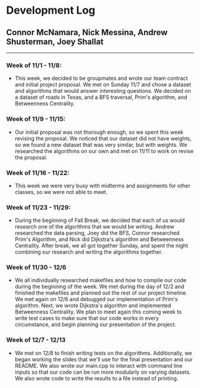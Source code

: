 # Development Log
## Connor McNamara, Nick Messina, Andrew Shusterman, Joey Shallat
<hr>

### Week of 11/1 - 11/8:
- This week, we decided to be groupmates and wrote our team contract and initial project proposal. We met on Sunday 11/7 and chose a dataset and algorithms that would answer interesting questions. We decided on a dataset of roads in Texas, and a BFS traversal, Prim's algorithm, and Betweenness Centrality.

### Week of 11/9 - 11/15:
- Our initial proposal was not thorough enough, so we spent this week revising the proposal. We noticed that our dataset did not have weights, so we found a new dataset that was very similar, but with weights. We researched the algorithms on our own and met on 11/11 to work on revise the proposal.

### Week of 11/16 - 11/22:
- This week we were very busy with midterms and assignments for other classes, so we were not able to meet.

### Week of 11/23 - 11/29:
- During the beginning of Fall Break, we decided that each of us would research one of the algorithms that we would be writing. Andrew researched the data parsing, Joey did the BFS, Connor researched Prim's Algorithm, and Nick did Dijkstra's algorithm and Betweenness Centrality. After break, we all got together Sunday, and spent the night combining our research and writing the algorithms together. 

### Week of 11/30 - 12/6
- We all individually researched makefiles and how to compile our code during the beginning of the week. We met during the day of 12/2 and finished the makefiles and planned out the rest of our project timeline. We met again on 12/6 and debugged our implementation of Prim's algorithm. Next, we wrote Dijkstra's algorithm and implemented Betweenness Centrality. We plan to meet again this coming week to write test cases to make sure that our code works in every circumstance, and begin planning our presentation of the project.

### Week of 12/7 - 12/13
- We met on 12/8 to finish writing tests on the algorithms. Additionally, we began working the slides that we'll use for the final presentation and our README. We also wrote our main.cpp to interact with command line inputs so that our code can be run more modularly on varying datasets. We also wrote code to write the results to a file instead of printing.